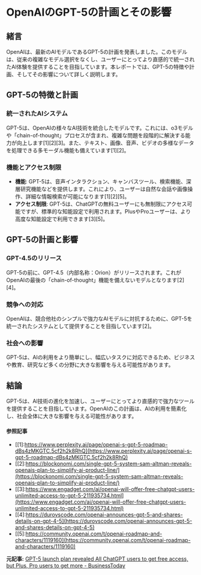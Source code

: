 # OpenAIのGPT-5の計画とその影響

## 緒言

OpenAIは、最新のAIモデルであるGPT-5の計画を発表しました。このモデルは、従来の複雑なモデル選択をなくし、ユーザーにとってより直感的で統一されたAI体験を提供することを目指しています。本レポートでは、GPT-5の特徴や計画、そしてその影響について詳しく説明します。

## GPT-5の特徴と計画

### 統一されたAIシステム

GPT-5は、OpenAIの様々なAI技術を統合したモデルです。これには、o3モデルや「chain-of-thought」プロセスが含まれ、複雑な問題を段階的に解決する能力が向上します[1][2][3]。また、テキスト、画像、音声、ビデオの多様なデータを処理できる多モーダル機能も備えています[1][2]。

### 機能とアクセス制限

- **機能**: GPT-5は、音声インタラクション、キャンバスツール、検索機能、深層研究機能などを提供します。これにより、ユーザーは自然な会話や画像操作、詳細な情報検索が可能になります[1][2][5]。
- **アクセス制限**: GPT-5は、ChatGPTの無料ユーザーにも無制限にアクセス可能ですが、標準的な知能設定で利用されます。PlusやProユーザーは、より高度な知能設定で利用できます[3][5]。

## GPT-5の計画と影響

### GPT-4.5のリリース

GPT-5の前に、GPT-4.5（内部名称：Orion）がリリースされます。これがOpenAIの最後の「chain-of-thought」機能を備えないモデルとなります[2][4]。

### 競争への対応

OpenAIは、競合他社のシンプルで強力なAIモデルに対抗するために、GPT-5を統一されたシステムとして提供することを目指しています[2]。

### 社会への影響

GPT-5は、AIの利用をより簡単にし、幅広いタスクに対応できるため、ビジネスや教育、研究など多くの分野に大きな影響を与える可能性があります。

## 結論

GPT-5は、AI技術の進化を加速し、ユーザーにとってより直感的で強力なツールを提供することを目指しています。OpenAIのこの計画は、AIの利用を簡素化し、社会全体に大きな影響を与える可能性があります。
#### 参照記事
- [[1]:https://www.perplexity.ai/page/openai-s-gpt-5-roadmap-dBs4zMKGTC.5cf2h2k8RhQ](https://www.perplexity.ai/page/openai-s-gpt-5-roadmap-dBs4zMKGTC.5cf2h2k8RhQ)
- [[2]:https://blockonomi.com/single-gpt-5-system-sam-altman-reveals-openais-plan-to-simplify-ai-product-line/](https://blockonomi.com/single-gpt-5-system-sam-altman-reveals-openais-plan-to-simplify-ai-product-line/)
- [[3]:https://www.engadget.com/ai/openai-will-offer-free-chatgpt-users-unlimited-access-to-gpt-5-211935734.html](https://www.engadget.com/ai/openai-will-offer-free-chatgpt-users-unlimited-access-to-gpt-5-211935734.html)
- [[4]:https://durovscode.com/openai-announces-gpt-5-and-shares-details-on-gpt-4-5](https://durovscode.com/openai-announces-gpt-5-and-shares-details-on-gpt-4-5)
- [[5]:https://community.openai.com/t/openai-roadmap-and-characters/1119160](https://community.openai.com/t/openai-roadmap-and-characters/1119160)


**元記事:** [GPT-5 launch plan revealed All ChatGPT users to get free access, but Plus, Pro users to get more - BusinessToday](https://www.businesstoday.in/technology/news/story/gpt-5-launch-plan-revealed-all-chatgpt-users-to-get-free-access-but-plus-pro-users-to-get-more-464449-2025-02-13)